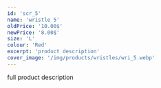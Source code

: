 ```yaml
---
id: 'scr_5'
name: 'wristle 5'
oldPrice: '10.00$'
newPrice: '8.00$'
size: 'L'
colour: 'Red'
excerpt: 'product description'
cover_image: '/img/products/wristles/wri_5.webp'
---
```

full product description
